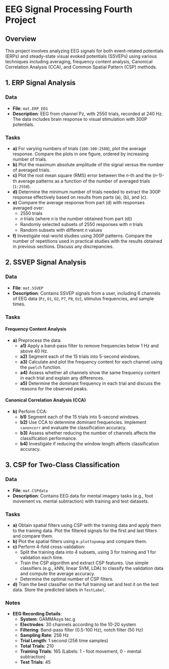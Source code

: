# EEG Signal Processing Fourth Project

## Overview

This project involves analyzing EEG signals for both event-related potentials (ERPs) and steady-state visual evoked potentials (SSVEPs) using various techniques including averaging, frequency content analysis, Canonical Correlation Analysis (CCA), and Common Spatial Pattern (CSP) methods.

## 1. ERP Signal Analysis

### Data
- **File**: `mat.ERP_EEG`
- **Description**: EEG from channel Pz, with 2550 trials, recorded at 240 Hz. The data includes brain response to visual stimulation with 300P potentials.

### Tasks

- **a)** For varying numbers of trials (`100:100:2500`), plot the average response. Compare the plots in one figure, ordered by increasing number of trials.
- **b)** Plot the maximum absolute amplitude of the signal versus the number of averaged trials.
- **c)** Plot the root mean square (RMS) error between the 𝑛-th and the (𝑛-1)-th average patterns as a function of the number of averaged trials (`1:2550`).
- **d)** Determine the minimum number of trials needed to extract the 300P response effectively based on results from parts (a), (b), and (c).
- **e)** Compare the average response from part (d) with responses averaged over:
  - 2550 trials
  - 𝑛 trials (where 𝑛 is the number obtained from part (d))
  - Randomly selected subsets of 2550 responses with 𝑛 trials
  - Random subsets with different 𝑛 values
- **f)** Investigate real-world studies using 300P patterns. Compare the number of repetitions used in practical studies with the results obtained in previous sections. Discuss any discrepancies.

## 2. SSVEP Signal Analysis

### Data
- **File**: `mat.SSVEP`
- **Description**: Contains SSVEP signals from a user, including 6 channels of EEG data (`Pz`, `O1`, `O2`, `P7`, `P8`, `Oz`), stimulus frequencies, and sample times.

### Tasks

#### Frequency Content Analysis

- **a)** Preprocess the data:
  - **a1)** Apply a band-pass filter to remove frequencies below 1 Hz and above 40 Hz.
  - **a2)** Segment each of the 15 trials into 5-second windows.
  - **a3)** Calculate and plot the frequency content for each channel using the `pwelch` function.
  - **a4)** Assess whether all channels show the same frequency content in each trial and explain any differences.
  - **a5)** Determine the dominant frequency in each trial and discuss the reasons for the observed peaks.

#### Canonical Correlation Analysis (CCA)

- **b)** Perform CCA:
  - **b1)** Segment each of the 15 trials into 5-second windows.
  - **b2)** Use CCA to determine dominant frequencies. Implement `canoncorr` and evaluate the classification accuracy.
  - **b3)** Assess whether reducing the number of channels affects the classification performance.
  - **b4)** Investigate if reducing the window length affects classification accuracy.

## 3. CSP for Two-Class Classification

### Data
- **File**: `mat.CSPdata`
- **Description**: Contains EEG data for mental imagery tasks (e.g., foot movement vs. mental subtraction) with training and test datasets.

### Tasks

- **a)** Obtain spatial filters using CSP with the training data and apply them to the training data. Plot the filtered signals for the first and last filters and compare them.
- **b)** Plot the spatial filters using `m.plottopomap` and compare them.
- **c)** Perform 4-fold cross-validation:
  - Split the training data into 4 subsets, using 3 for training and 1 for validation each time.
  - Train the CSP algorithm and extract CSP features. Use simple classifiers (e.g., kNN, linear SVM, LDA) to classify the validation data and compute the average accuracy.
  - Determine the optimal number of CSP filters.
- **d)** Train the best classifier on the full training set and test it on the test data. Store the predicted labels in `TestLabel`.

### Notes

- **EEG Recording Details**:
  - **System**: GAMMAsys tec.g
  - **Electrodes**: 30 channels according to the 10-20 system
  - **Filtering**: Band-pass filter (0.5-100 Hz), notch filter (50 Hz)
  - **Sampling Rate**: 256 Hz
  - **Trial Length**: 1 second (256 time samples)
  - **Total Trials**: 210
  - **Training Trials**: 165 (Labels: 1 - foot movement, 0 - mental subtraction)
  - **Test Trials**: 45

